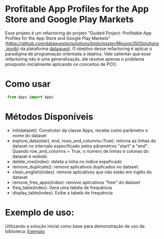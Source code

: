 # Profitable App Profiles for the App Store and Google Play Markets
  Esse projeto é um refactoring do projeto "Guided Project: Profitable App Profiles for the App Store and Google Play Markets"(https://github.com/dataquestio/solutions/blob/master/Mission350Solutions.ipynb)
  da plataforma [dataquest](https://app.dataquest.io/). O obejtivo desse refactoring é aplicar o paradigma de programação orientada a objetos. Vale salientar que esse refactoring não é uma generalização, ele resolve apenas o problema prosposto inicialmente aplicando os conceitos de POO.
  
  # Como usar
  
  ```python
   from Apps import Apps
   ```
   
   # Métodos Disponíveis
   - init(dataset): Construtor da classe Apps, recebe como parâmetro o nome do dataset
   - explore_data(start, end, rows_and_columns=True): retorna as linhas do dataset no intervalo especificado pelos pârametros "start" e "end". Quando row_and_columns = True, o número de linhas e colunas do dataset é exibido
   - delete_row(index): deleta a linha no índice espeficado
   - remove_duplicate(): remove aplicativos duplicados no dataset.
   - clean_english(index): remove aplicativos que não estão em inglês do dataset
   - remove_free_apps(index): remove aplicativos "free" do dataset
   - freq_table(index): Gera uma tabela de frequência
   - display_table(index): Exibe a tabela de frequência

 # Exemplo de uso:
  Utilizando a solução inicial como base para demonstração de uso da biblioteca: [Exemplo](https://github.com/ClaudianoLeonardo/Apps/blob/main/Exemplo.ipynb)
